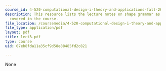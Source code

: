 ```yaml
---
course_id: 4-520-computational-design-i-theory-and-applications-fall-2005
description: This resource lists the lecture notes on shape grammar as per the topics
  covered in the course.
file_location: /coursemedia/4-520-computational-design-i-theory-and-applications-fall-2005/07eb8fda11a35cf9d58e88485fd2c821_lect3.pdf
file_type: application/pdf
layout: pdf
title: lect3.pdf
type: course
uid: 07eb8fda11a35cf9d58e88485fd2c821

---
```

None